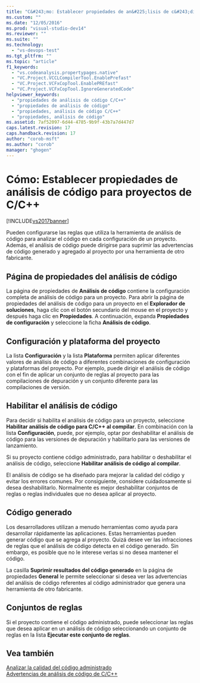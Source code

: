 ```yaml
---
title: "C&#243;mo: Establecer propiedades de an&#225;lisis de c&#243;digo para proyectos de C/C++ | Microsoft Docs"
ms.custom: ""
ms.date: "12/05/2016"
ms.prod: "visual-studio-dev14"
ms.reviewer: ""
ms.suite: ""
ms.technology: 
  - "vs-devops-test"
ms.tgt_pltfrm: ""
ms.topic: "article"
f1_keywords: 
  - "vs.codeanalysis.propertypages.native"
  - "VC.Project.VCCLCompilerTool.EnablePrefast"
  - "VC.Project.VCFxCopTool.EnablePREfast"
  - "VC.Project.VCFxCopTool.IgnoreGeneratedCode"
helpviewer_keywords: 
  - "propiedades de análisis de código C/C++"
  - "propiedades de análisis de código"
  - "propiedades, análisis de código C/C++"
  - "propiedades, análisis de código"
ms.assetid: 7af52097-6d44-4785-9b9f-43b7a7d447d7
caps.latest.revision: 17
caps.handback.revision: 17
author: "corob-msft"
ms.author: "corob"
manager: "ghogen"
---
```

# C&#243;mo: Establecer propiedades de an&#225;lisis de c&#243;digo para proyectos de C/C++
[!INCLUDE[vs2017banner](../code-quality/includes/vs2017banner.md)]

Pueden configurarse las reglas que utiliza la herramienta de análisis de código para analizar el código en cada configuración de un proyecto.  Además, el análisis de código puede dirigirse para suprimir las advertencias de código generado y agregado al proyecto por una herramienta de otro fabricante.  
  
## Página de propiedades del análisis de código  
 La página de propiedades de **Análisis de código** contiene la configuración completa de análisis de código para un proyecto.  Para abrir la página de propiedades del análisis de código para un proyecto en el **Explorador de soluciones**, haga clic con el botón secundario del mouse en el proyecto y después haga clic en **Propiedades**.  A continuación, expanda **Propiedades de configuración** y seleccione la ficha **Análisis de código**.  
  
## Configuración y plataforma del proyecto  
 La lista **Configuración** y la lista **Plataforma** permiten aplicar diferentes valores de análisis de código a diferentes combinaciones de configuración y plataformas del proyecto.  Por ejemplo, puede dirigir el análisis de código con el fin de aplicar un conjunto de reglas al proyecto para las compilaciones de depuración y un conjunto diferente para las compilaciones de versión.  
  
## Habilitar el análisis de código  
 Para decidir si habilita el análisis de código para un proyecto, seleccione **Habilitar análisis de código para C\/C\+\+ al compilar**.  En combinación con la lista **Configuración**, puede, por ejemplo, optar por deshabilitar el análisis de código para las versiones de depuración y habilitarlo para las versiones de lanzamiento.  
  
 Si su proyecto contiene código administrado, para habilitar o deshabilitar el análisis de código, seleccione **Habilitar análisis de código al compilar**.  
  
 El análisis de código se ha diseñado para mejorar la calidad del código y evitar los errores comunes.  Por consiguiente, considere cuidadosamente si desea deshabilitarlo.  Normalmente es mejor deshabilitar conjuntos de reglas o reglas individuales que no desea aplicar al proyecto.  
  
## Código generado  
 Los desarrolladores utilizan a menudo herramientas como ayuda para desarrollar rápidamente las aplicaciones.  Estas herramientas pueden generar código que se agrega al proyecto.  Quizá desee ver las infracciones de reglas que el análisis de código detecta en el código generado.  Sin embargo, es posible que no le interese verlas si no desea mantener el código.  
  
 La casilla **Suprimir resultados del código generado** en la página de propiedades **General** le permite seleccionar si desea ver las advertencias del análisis de código referentes al código administrador que genera una herramienta de otro fabricante.  
  
## Conjuntos de reglas  
 Si el proyecto contiene el código administrado, puede seleccionar las reglas que desea aplicar en un análisis de código seleccionando un conjunto de reglas en la lista **Ejecutar este conjunto de reglas**.  
  
## Vea también  
 [Analizar la calidad del código administrado](../code-quality/analyzing-managed-code-quality-by-using-code-analysis.md)   
 [Advertencias de análisis de código de C\/C\+\+](../code-quality/code-analysis-for-c-cpp-warnings.md)